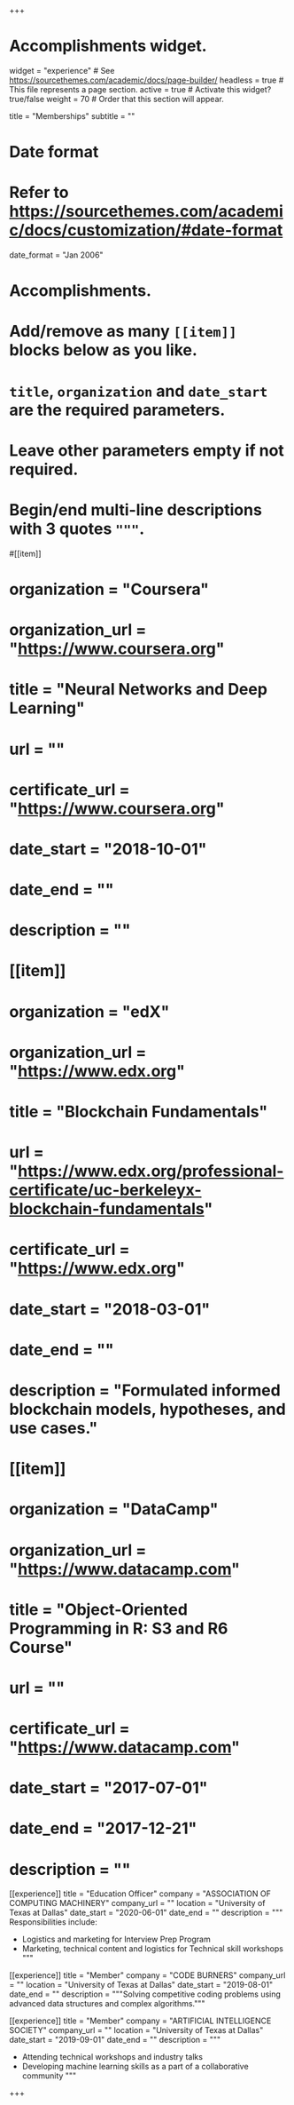 +++
# Accomplishments widget.
widget = "experience"  # See https://sourcethemes.com/academic/docs/page-builder/
headless = true  # This file represents a page section.
active = true  # Activate this widget? true/false
weight = 70  # Order that this section will appear.

title = "Memberships"
subtitle = ""

# Date format
#   Refer to https://sourcethemes.com/academic/docs/customization/#date-format
date_format = "Jan 2006"

# Accomplishments.
#   Add/remove as many `[[item]]` blocks below as you like.
#   `title`, `organization` and `date_start` are the required parameters.
#   Leave other parameters empty if not required.
#   Begin/end multi-line descriptions with 3 quotes `"""`.

#[[item]]
 # organization = "Coursera"
 # organization_url = "https://www.coursera.org"
 # title = "Neural Networks and Deep Learning"
 # url = ""
 # certificate_url = "https://www.coursera.org"
 # date_start = "2018-10-01"
 # date_end = ""
 # description = ""

# [[item]]
  # organization = "edX"
  # organization_url = "https://www.edx.org"
  # title = "Blockchain Fundamentals"
  # url = "https://www.edx.org/professional-certificate/uc-berkeleyx-blockchain-fundamentals"
  # certificate_url = "https://www.edx.org"
  # date_start = "2018-03-01"
  # date_end = ""
  # description = "Formulated informed blockchain models, hypotheses, and use cases."
  
# [[item]]
  # organization = "DataCamp"
  # organization_url = "https://www.datacamp.com"
 # title = "Object-Oriented Programming in R: S3 and R6 Course"
 # url = ""
 # certificate_url = "https://www.datacamp.com"
 # date_start = "2017-07-01"
 # date_end = "2017-12-21"
 # description = ""
 
[[experience]]
  title = "Education Officer"
  company = "ASSOCIATION OF COMPUTING MACHINERY"
  company_url = ""
  location = "University of Texas at Dallas"
  date_start = "2020-06-01"
  date_end = ""
  description = """
  Responsibilities include:
  
  * Logistics and marketing for Interview Prep Program
  * Marketing, technical content and logistics for Technical skill workshops
  """

[[experience]]
  title = "Member"
  company = "CODE BURNERS"
  company_url = ""
  location = "University of Texas at Dallas"
  date_start = "2019-08-01"
  date_end = ""
  description = """Solving competitive coding problems using advanced data structures and complex algorithms."""

[[experience]]
  title = "Member"
  company = "ARTIFICIAL INTELLIGENCE SOCIETY"
  company_url = ""
  location = "University of Texas at Dallas"
  date_start = "2019-09-01"
  date_end = ""
  description = """
  
  * Attending technical workshops and industry talks
  * Developing machine learning skills as a part of a collaborative community
  """

+++
